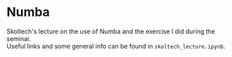 # Numba

Skoltech's lecture on the use of Numba and the exercise I did during the seminar.  
Useful links and some general info can be found in `skoltech_lecture.ipynb`.  
